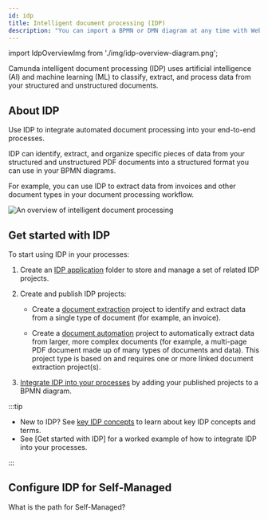 ```yaml
---
id: idp
title: Intelligent document processing (IDP)
description: "You can import a BPMN or DMN diagram at any time with Web Modeler."
---
```


import IdpOverviewImg from './img/idp-overview-diagram.png';

Camunda intelligent document processing (IDP) uses artificial intelligence (AI) and machine learning (ML) to classify, extract, and process data from your structured and unstructured documents.

## About IDP

Use IDP to integrate automated document processing into your end-to-end processes.

IDP can identify, extract, and organize specific pieces of data from your structured and unstructured PDF documents into a structured format you can use in your BPMN diagrams.

For example, you can use IDP to extract data from invoices and other document types in your document processing workflow.

<img src={IdpOverviewImg} alt="An overview of intelligent document processing" />

## Get started with IDP

To start using IDP in your processes:

1. Create an [IDP application](idp/idp-applications.md) folder to store and manage a set of related IDP projects.

1. Create and publish IDP projects:

   - Create a [document extraction](idp/idp-document-extraction.md) project to identify and extract data from a single type of document (for example, an invoice).

   - Create a [document automation](idp/idp-document-automation.md) project to automatically extract data from larger, more complex documents (for example, a multi-page PDF document made up of many types of documents and data). This project type is based on and requires one or more linked document extraction project(s).

1. [Integrate IDP into your processes](idp/idp-integrate.md) by adding your published projects to a BPMN diagram.

:::tip

- New to IDP? See [key IDP concepts](idp/idp-key-concepts.md) to learn about key IDP concepts and terms.
- See [Get started with IDP] for a worked example of how to integrate IDP into your processes.

:::

## Configure IDP for Self-Managed

What is the path for Self-Managed?
